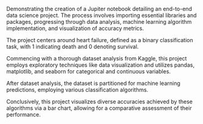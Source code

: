 Demonstrating the creation of a Jupiter notebook detailing an end-to-end data science project. The process involves importing essential libraries and packages, progressing through data analysis, machine learning algorithm implementation, and visualization of accuracy metrics.

The project centers around heart failure, defined as a binary classification task, with 1 indicating death and 0 denoting survival.

Commencing with a thorough dataset analysis from Kaggle, this project employs exploratory techniques like data visualization and utilizes pandas, matplotlib, and seaborn for categorical and continuous variables.

After dataset analysis, the dataset is partitioned for machine learning predictions, employing various classification algorithms.

Conclusively, this project visualizes diverse accuracies achieved by these algorithms via a bar chart, allowing for a comparative assessment of their performance.
